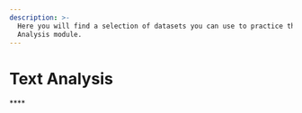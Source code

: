 ```yaml
---
description: >-
  Here you will find a selection of datasets you can use to practice the Text
  Analysis module.
---
```


# Text Analysis



\*\*\*\*

